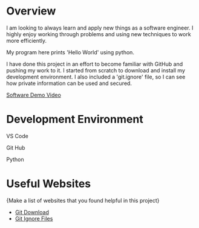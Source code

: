# Overview

I am looking to always learn and apply new things as a software engineer. I highly enjoy working through problems and using new techniques to work more efficiently.

My program here prints 'Hello World' using python.

I have done this project in an effort to become familiar with GitHub and pushing my work to it. I started from scratch to download and install my development environment. I also included a 'git.ignore' file, so I can see how private information can be used and secured.

[Software Demo Video](https://youtu.be/lKvTsTrbyrw)

# Development Environment

VS Code

Git Hub

Python

# Useful Websites

{Make a list of websites that you found helpful in this project}
* [Git Download](hhttps://git-scm.com/downloads)
* [Git Ignore Files](https://git-scm.com/docs/gitignore)